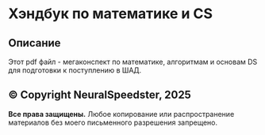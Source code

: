 # Хэндбук по математике и CS

## Описание

Этот pdf файл - мегаконспект по математике, алгоритмам и основам DS для подготовки к поступлению в ШАД.

## © Copyright NeuralSpeedster, 2025
**Все права защищены.** 
Любое копирование или распространение материалов без моего письменного разрешения запрещено.
